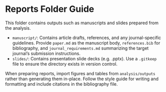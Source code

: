 # Reports Folder Guide

This folder contains outputs such as manuscripts and slides prepared from the analysis.

- `manuscript/`: Contains article drafts, references, and any journal-specific guidelines. Provide `paper.md` as the manuscript body, `references.bib` for bibliography, and `journal_requirements.md` summarizing the target journal’s submission instructions.
- `slides/`: Contains presentation slide decks (e.g. .pptx). Use a `.gitkeep` file to ensure the directory exists in version control.

When preparing reports, import figures and tables from `analysis/outputs` rather than generating them in-place. Follow the style guide for writing and formatting and include citations in the bibliography file.
